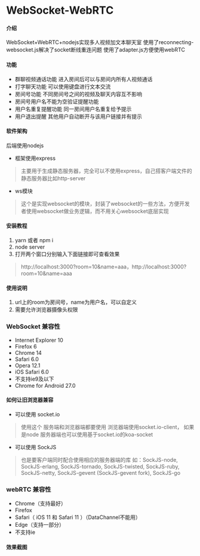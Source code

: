 # WebSocket-WebRTC

#### 介绍
WebSocket+WebRTC+nodejs实现多人视频加文本聊天室
使用了reconnecting-websocket.js解决了socket断线重连问题
使用了adapter.js方便使用webRTC

#### 功能
- 群聊视频通话功能 进入房间后可以与房间内所有人视频通话
- 打字聊天功能 可以使用键盘进行文本交流
- 房间号功能 不同房间号之间的视频及聊天内容互不影响
- 房间号用户名不能为空验证提醒功能
- 用户名重复提醒功能 同一房间用户名重复给予提示
- 用户退出提醒 其他用户自动断开与该用户链接并有提示


#### 软件架构
后端使用nodejs
- 框架使用express
> 主要用于生成静态服务器，完全可以不使用express，自己搭客户端文件的静态服务器比如http-server
- ws模块
> 这个是实现websocket的模块，封装了websocket的一些方法，方便开发者使用websocket做业务逻辑，而不用关心websocket底层实现



#### 安装教程

1. yarn 或者 npm i
2. node server
3. 打开两个窗口分别输入下面链接即可查看效果
> http://localhost:3000?room=10&name=aaa，http://localhost:3000?room=10&name=aaa

#### 使用说明

1. url上的room为房间号，name为用户名，可以自定义
3. 需要允许浏览器摄像头权限


### WebSocket 兼容性
- Internet Explorer 10
- Firefox 6
- Chrome 14
- Safari 6.0
- Opera 12.1
- iOS Safari 6.0
- 不支持ie9及以下
- Chrome for Android 27.0
#### 如何让旧浏览器兼容
- 可以使用 socket.io
> 使用这个 服务端和浏览器端都要使用 浏览器端使用socket.io-client，
> 如果是node 服务器端也可以使用基于socket.io的koa-socket
- 可以使用 SockJS
> 也是要客户端同时配合使用相应的服务器端的库 如：SockJS-node, SockJS-erlang, SockJS-tornado, SockJS-twisted, SockJS-ruby, SockJS-netty, SockJS-gevent (SockJS-gevent fork), SockJS-go


### webRTC 兼容性
- Chrome（支持最好）
- Firefox
- Safari（ iOS 11 和 Safari 11 ）（DataChannel不能用）
- Edge（支持一部分）
- 不支持ie


#### 效果截图
